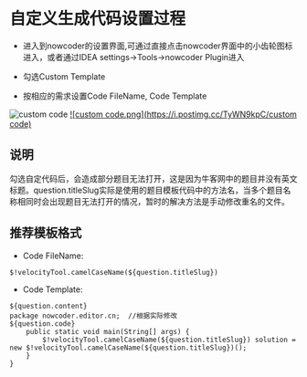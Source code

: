 # 自定义生成代码设置过程

- 进入到nowcoder的设置界面,可通过直接点击nowcoder界面中的小齿轮图标进入，或者通过IDEA settings->Tools->nowcoder Plugin进入

- 勾选Custom Template

- 按相应的需求设置Code FileName, Code Template

![custom code](https://postimg.cc/CBgB21L9)
[![custom code.png](https://i.postimg.cc/TyWN9kpC/custom code)](https://postimg.cc/TyWN9kpC)

## 说明
勾选自定代码后，会造成部分题目无法打开，这是因为牛客网中的题目并没有英文标题。question.titleSlug实际是使用的题目模板代码中的方法名，当多个题目名称相同时会出现题目无法打开的情况，暂时的解决方法是手动修改重名的文件。
## 推荐模板格式

- Code FileName:
```(java)
$!velocityTool.camelCaseName(${question.titleSlug})
```

- Code Template:

```(java)
${question.content}
package nowcoder.editor.cn;  //根据实际修改
${question.code}
    public static void main(String[] args) {
        $!velocityTool.camelCaseName(${question.titleSlug}) solution = new $!velocityTool.camelCaseName(${question.titleSlug})();
    }
}
```
